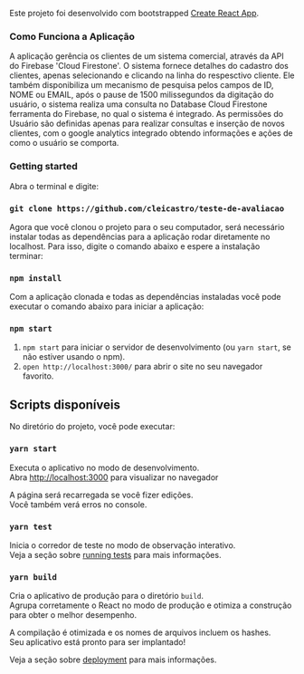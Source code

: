 Este projeto foi desenvolvido com bootstrapped [Create React App](https://github.com/facebook/create-react-app).


### Como Funciona a Aplicação

A aplicação gerência os clientes de um sistema comercial, através da API do Firebase 'Cloud Firestone'.
O sistema fornece detalhes do cadastro dos clientes, apenas selecionando e clicando na linha do respesctivo cliente. Ele também disponibiliza um mecanismo de pesquisa pelos campos de ID, NOME ou EMAIL, após o pause de 1500 milissegundos da digitação do usuário, o sistema realiza uma consulta no Database Cloud Firestone ferramenta do Firebase, no qual o sistema é integrado.
As permissões do Usuário são definidas apenas para realizar consultas e inserção de novos clientes, com o google analytics integrado obtendo informações e ações de como o usuário se comporta.

### Getting started

Abra o terminal e digite:

### `git clone https://github.com/cleicastro/teste-de-avaliacao`

Agora que você clonou o projeto para o seu computador, será necessário instalar todas as dependências para a aplicação rodar diretamente no localhost. Para isso, digite o comando abaixo e espere a instalação terminar:

### `npm install`

Com a aplicação clonada e todas as dependências instaladas você pode executar o comando abaixo para iniciar a aplicação:

### `npm start`

1.  `npm start` para iniciar o servidor de desenvolvimento (ou `yarn start`, se não estiver usando o npm).
1.  `open http://localhost:3000/` para abrir o site no seu navegador favorito.

## Scripts disponíveis 

No diretório do projeto, você pode executar:

### `yarn start`

Executa o aplicativo no modo de desenvolvimento.<br />
Abra [http://localhost:3000](http://localhost:3000) para visualizar no navegador

A página será recarregada se você fizer edições.<br />
Você também verá erros no console.

### `yarn test`

Inicia o corredor de teste no modo de observação interativo.<br />
Veja a seção sobre [running tests](https://facebook.github.io/create-react-app/docs/running-tests) para mais informações.

### `yarn build`

Cria o aplicativo de produção para o diretório `build`.<br />
Agrupa corretamente o React no modo de produção e otimiza a construção para obter o melhor desempenho.

A compilação é otimizada e os nomes de arquivos incluem os hashes.<br />
Seu aplicativo está pronto para ser implantado!

Veja a seção sobre [deployment](https://facebook.github.io/create-react-app/docs/deployment) para mais informações.
